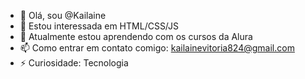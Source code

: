 - 👋 Olá, sou @Kailaine
- 👀 Estou interessada em HTML/CSS/JS
- 🌱 Atualmente estou aprendendo com os cursos da Alura
- 📫 Como entrar em contato comigo: kailainevitoria824@gmail.com
- ⚡ Curiosidade: Tecnologia
